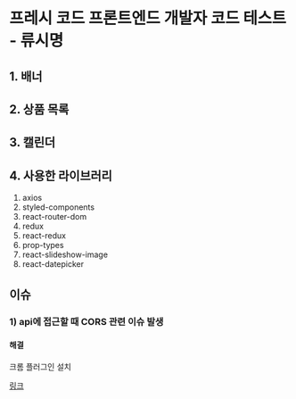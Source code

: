 # 프레시 코드 프론트엔드 개발자 코드 테스트 - 류시명

## 1. 배너

## 2. 상품 목록

## 3. 캘린더

## 4. 사용한 라이브러리

1. axios
2. styled-components
3. react-router-dom
4. redux
5. react-redux
6. prop-types
7. react-slideshow-image
8. react-datepicker

## 이슈

### 1) api에 접근할 때 CORS 관련 이슈 발생

#### 해결

크롬 플러그인 설치

[링크](https://chrome.google.com/webstore/detail/moesif-orign-cors-changer/digfbfaphojjndkpccljibejjbppifbc?hl=ko)